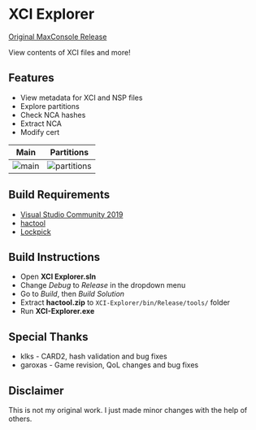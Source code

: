 # XCI Explorer

[Original MaxConsole Release](https://www.maxconsole.com/threads/exclusive-xci-explorer-released-for-switch-game-cartridge-backups.47046/)

View contents of XCI files and more!

## Features
* View metadata for XCI and NSP files
* Explore partitions
* Check NCA hashes
* Extract NCA
* Modify cert

Main | Partitions
:-------------------------:|:-------------------------:
![main](https://cdn.discordapp.com/attachments/377518386826969088/567048477058662401/1.JPG) | ![partitions](https://cdn.discordapp.com/attachments/377518386826969088/567048488823554051/2.JPG)

## Build Requirements
* [Visual Studio Community 2019](https://visualstudio.microsoft.com/downloads/)
* [hactool](https://github.com/SciresM/hactool/releases)
* [Lockpick](https://gbatemp.net/threads/switch-7-0-key-derivation-lockpick_rcm-payload.532916/)

## Build Instructions
* Open **XCI Explorer.sln**
* Change *Debug* to *Release* in the dropdown menu
* Go to *Build*, then *Build Solution*
* Extract **hactool.zip** to `XCI-Explorer/bin/Release/tools/` folder
* Run **XCI-Explorer.exe**

## Special Thanks
* klks - CARD2, hash validation and bug fixes
* garoxas - Game revision, QoL changes and bug fixes

## Disclaimer
This is not my original work. I just made minor changes with the help of others.